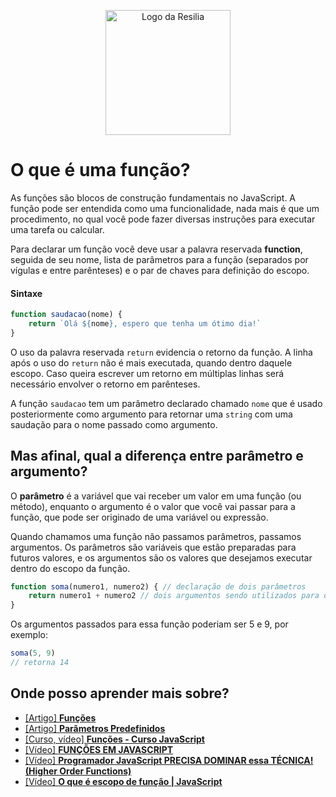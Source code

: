 <!-- VARIAVEIS -->
[funcoes-mdn]: https://developer.mozilla.org/pt-BR/docs/Web/JavaScript/Guide/Functions
[parametros-pre-definidos-mdn]: https://developer.mozilla.org/pt-BR/docs/Web/JavaScript/Reference/Functions/Default_parameters
[funcoes-guanabara-yt]: https://www.youtube.com/watch?v=mc3TKp2XzhI&ab_channel=CursoemV%C3%ADdeo
[funcoes-programador-br-yt]: https://www.youtube.com/watch?v=zNimSYkrs6w&ab_channel=ProgramadorBR
[higher-orders-functions-cod3r-yt]: https://www.youtube.com/watch?v=cGrTcnorZgs&ab_channel=Cod3rCursos
[escopo-funcao-yt]: https://www.youtube.com/watch?v=FqkSOhIuDNU&ab_channel=RogerMelo
<!-- FIM DAS VARIAVEIS -->

<p align="center">
    <img src="./assets/images/resilia_logo.png" alt="Logo da Resilia" width="200px">
</p>

# O que é uma função?
As funções são blocos de construção fundamentais no JavaScript. A função pode ser entendida como uma funcionalidade, nada mais é que um procedimento, no qual você pode fazer diversas instruções para executar uma tarefa ou calcular.

Para declarar um função você deve usar a palavra reservada **function**, seguida de seu nome, lista de parâmetros para a função (separados por vígulas e entre parênteses) e o par de chaves para definição do escopo.

#### Sintaxe
```javascript
function saudacao(nome) {
    return `Olá ${nome}, espero que tenha um ótimo dia!`
}
```

O uso da palavra reservada `return` evidencia o retorno da função. A linha após o uso do `return` não é mais executada, quando dentro daquele escopo. Caso queira escrever um retorno em múltiplas linhas será necessário envolver o retorno em parênteses.

A função `saudacao` tem um parâmetro declarado chamado `nome` que é usado posteriormente como argumento para retornar uma `string` com uma saudação para o nome passado como argumento.

## Mas afinal, qual a diferença entre parâmetro e argumento?
O **parâmetro** é a variável que vai receber um valor em uma função (ou método), enquanto o argumento é o valor que você vai passar para a função, que pode ser originado de uma variável ou expressão.

Quando chamamos uma função não passamos parâmetros, passamos argumentos. Os parâmetros são variáveis que estão preparadas para futuros valores, e os argumentos são os valores que desejamos executar dentro do escopo da função.

```javascript
function soma(numero1, numero2) { // declaração de dois parâmetros
    return numero1 + numero2 // dois argumentos sendo utilizados para o retorno da função
}
```

Os argumentos passados para essa função poderiam ser 5 e 9, por exemplo:
```javascript
soma(5, 9)
// retorna 14
```

## Onde posso aprender mais sobre?
- [[Artigo] **Funções**][funcoes-mdn]
- [[Artigo] **Parâmetros Predefinidos**][parametros-pre-definidos-mdn]
- [[Curso, vídeo] **Funções - Curso JavaScript**][funcoes-guanabara-yt]
- [[Vídeo] **FUNÇÕES EM JAVASCRIPT**][funcoes-programador-br-yt]
- [[Vídeo] **Programador JavaScript PRECISA DOMINAR essa TÉCNICA! (Higher Order Functions)**][higher-orders-functions-cod3r-yt]
- [[Vídeo] **O que é escopo de função | JavaScript**][escopo-funcao-yt]